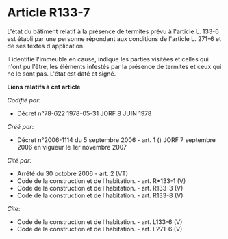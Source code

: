 # Article R133-7

L'état du bâtiment relatif à la présence de termites prévu à l'article L. 133-6 est établi par une personne répondant aux
conditions de l'article L. 271-6 et de ses textes d'application. 

Il identifie l'immeuble en cause, indique les parties visitées et celles qui n'ont pu l'être, les éléments infestés par la
présence de termites et ceux qui ne le sont pas. L'état est daté et signé.

**Liens relatifs à cet article**

_Codifié par_:

  - Décret n°78-622 1978-05-31 JORF 8 JUIN 1978

_Créé par_:

  - Décret n°2006-1114 du 5 septembre 2006 - art. 1 () JORF 7 septembre 2006 en vigueur le 1er novembre 2007

_Cité par_:

  - Arrêté du 30 octobre 2006 - art. 2 (VT)
  - Code de la construction et de l'habitation. - art. R*133-1 (V)
  - Code de la construction et de l'habitation. - art. R133-3 (V)
  - Code de la construction et de l'habitation. - art. R133-8 (V)

_Cite_:

  - Code de la construction et de l'habitation. - art. L133-6 (V)
  - Code de la construction et de l'habitation. - art. L271-6 (V)
